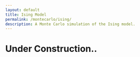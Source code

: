 ```yaml
---
layout: default
title: Ising Model
permalink: /montecarlo/ising/
description: A Monte Carlo simulation of the Ising model.
---
```


# Under Construction..